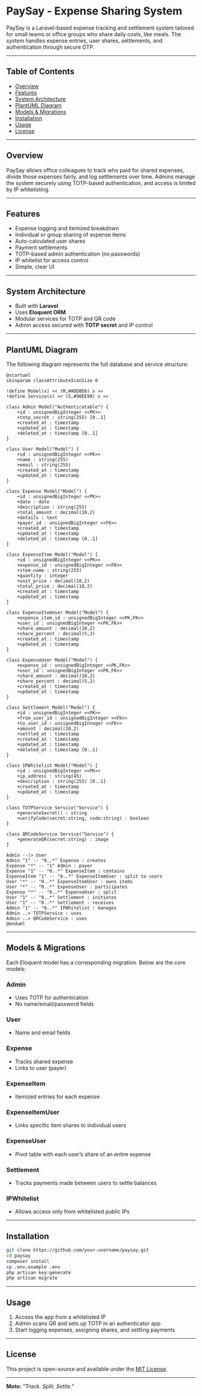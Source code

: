 # PaySay - Expense Sharing System

PaySay is a Laravel-based expense tracking and settlement system tailored for small teams or office groups who share daily costs, like meals. The system handles expense entries, user shares, settlements, and authentication through secure OTP.

---

## Table of Contents
- [Overview](#overview)
- [Features](#features)
- [System Architecture](#system-architecture)
- [PlantUML Diagram](#plantuml-diagram)
- [Models & Migrations](#models--migrations)
- [Installation](#installation)
- [Usage](#usage)
- [License](#license)

---

## Overview
PaySay allows office colleagues to track who paid for shared expenses, divide those expenses fairly, and log settlements over time. Admins manage the system securely using TOTP-based authentication, and access is limited by IP whitelisting.

---

## Features
- Expense logging and itemized breakdown
- Individual or group sharing of expense items
- Auto-calculated user shares
- Payment settlements
- TOTP-based admin authentication (no passwords)
- IP whitelist for access control
- Simple, clear UI

---

## System Architecture
- Built with **Laravel**
- Uses **Eloquent ORM**
- Modular services for TOTP and QR code
- Admin access secured with **TOTP secret** and IP control

---

## PlantUML Diagram
The following diagram represents the full database and service structure:

```plantuml
@startuml
skinparam classAttributeIconSize 0

!define Model(x) << (M,#ADD8E6) x >>
!define Service(x) << (S,#90EE90) x >>

class Admin Model("Authenticatable") {
    +id : unsignedBigInteger <<PK>>
    +totp_secret : string(255) [0..1]
    +created_at : timestamp
    +updated_at : timestamp
    +deleted_at : timestamp [0..1]
}

class User Model("Model") {
    +id : unsignedBigInteger <<PK>>
    +name : string(255)
    +email : string(255)
    +created_at : timestamp
    +updated_at : timestamp
}

class Expense Model("Model") {
    +id : unsignedBigInteger <<PK>>
    +date : date
    +description : string(255)
    +total_amount : decimal(10,2)
    +details : text
    +payer_id : unsignedBigInteger <<FK>>
    +created_at : timestamp
    +updated_at : timestamp
    +deleted_at : timestamp [0..1]
}

class ExpenseItem Model("Model") {
    +id : unsignedBigInteger <<PK>>
    +expense_id : unsignedBigInteger <<FK>>
    +item_name : string(255)
    +quantity : integer
    +unit_price : decimal(10,2)
    +total_price : decimal(10,2)
    +created_at : timestamp
    +updated_at : timestamp
}

class ExpenseItemUser Model("Model") {
    +expense_item_id : unsignedBigInteger <<PK,FK>>
    +user_id : unsignedBigInteger <<PK,FK>>
    +share_amount : decimal(10,2)
    +share_percent : decimal(5,2)
    +created_at : timestamp
    +updated_at : timestamp
}

class ExpenseUser Model("Model") {
    +expense_id : unsignedBigInteger <<PK,FK>>
    +user_id : unsignedBigInteger <<PK,FK>>
    +share_amount : decimal(10,2)
    +share_percent : decimal(5,2)
    +created_at : timestamp
    +updated_at : timestamp
}

class Settlement Model("Model") {
    +id : unsignedBigInteger <<PK>>
    +from_user_id : unsignedBigInteger <<FK>>
    +to_user_id : unsignedBigInteger <<FK>>
    +amount : decimal(10,2)
    +settled_at : timestamp
    +created_at : timestamp
    +updated_at : timestamp
    +deleted_at : timestamp [0..1]
}

class IPWhitelist Model("Model") {
    +id : unsignedBigInteger <<PK>>
    +ip_address : string(45)
    +description : string(255) [0..1]
    +created_at : timestamp
    +updated_at : timestamp
}

class TOTPService Service("Service") {
    +generateSecret() : string
    +verifyCode(secret:string, code:string) : boolean
}

class QRCodeService Service("Service") {
    +generateQR(secret:string) : image
}

Admin --|> User
Admin "1" -- "0..*" Expense : creates
Expense "*" -- "1" Admin : payer
Expense "1" -- "0..*" ExpenseItem : contains
ExpenseItem "1" -- "0..*" ExpenseItemUser : split to users
User "*" -- "0..*" ExpenseItemUser : owns items
User "*" -- "0..*" ExpenseUser : participates
Expense "*" -- "0..*" ExpenseUser : split
User "1" -- "0..*" Settlement : initiates
User "1" -- "0..*" Settlement : receives
Admin "1" -- "0..*" IPWhitelist : manages
Admin ..> TOTPService : uses
Admin ..> QRCodeService : uses
@enduml
```

---

## Models & Migrations
Each Eloquent model has a corresponding migration. Below are the core models:

### Admin
- Uses TOTP for authentication
- No name/email/password fields

### User
- Name and email fields

### Expense
- Tracks shared expense
- Links to user (payer)

### ExpenseItem
- Itemized entries for each expense

### ExpenseItemUser
- Links specific item shares to individual users

### ExpenseUser
- Pivot table with each user’s share of an entire expense

### Settlement
- Tracks payments made between users to settle balances

### IPWhitelist
- Allows access only from whitelisted public IPs

---

## Installation
```bash
git clone https://github.com/your-username/paysay.git
cd paysay
composer install
cp .env.example .env
php artisan key:generate
php artisan migrate
```

---

## Usage
1. Access the app from a whitelisted IP
2. Admin scans QR and sets up TOTP in an authenticator app
3. Start logging expenses, assigning shares, and settling payments

---

## License
This project is open-source and available under the [MIT License](LICENSE).

---

**Moto:** *"Track. Split. Settle."*
